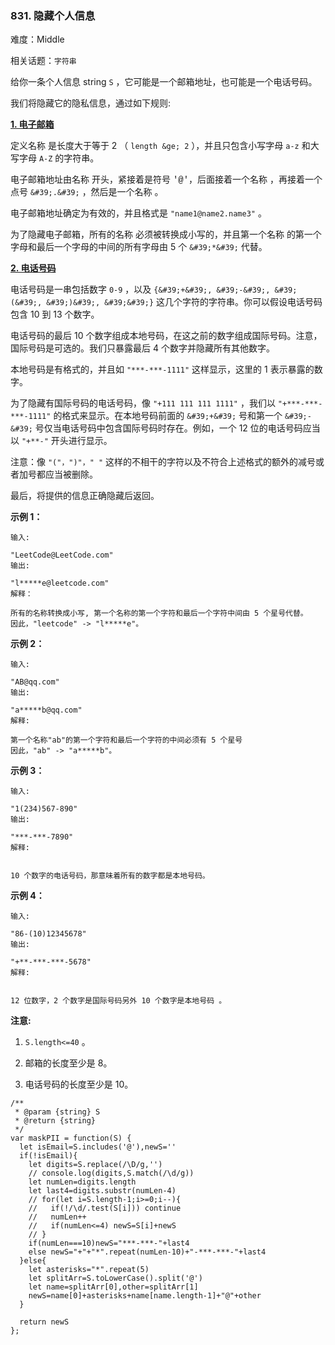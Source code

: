 ### 831. 隐藏个人信息

难度：Middle

相关话题：`字符串`

给你一条个人信息 string  `S` ，它可能是一个邮箱地址，也可能是一个电话号码。



我们将隐藏它的隐私信息，通过如下规则:







<u>**1. 电子邮箱** </u>



定义名称 <name> 是长度大于等于 2 （ `length &ge; 2` ），并且只包含小写字母  `a-z`  和大写字母  `A-Z`  的字符串。



电子邮箱地址由名称 <name> 开头，紧接着是符号 <font face="Menlo, Monaco, Consolas, Courier New, monospace">&#39;@&#39;</font>，后面接着一个名称 <name>，再接着一个点号  `&#39;.&#39;` ，然后是一个名称 <name>。



电子邮箱地址确定为有效的，并且格式是  `"name1@name2.name3"` 。



为了隐藏电子邮箱，所有的名称 <name> 必须被转换成小写的，并且第一个名称 <name> 的第一个字母和最后一个字母的中间的所有字母由 5 个  `&#39;*&#39;`  代替。







**<u>2. 电话号码</u>** 



电话号码是一串包括数字 `0-9` ，以及  `{&#39;+&#39;, &#39;-&#39;, &#39;(&#39;, &#39;)&#39;, &#39;&#39;}`  这几个字符的字符串。你可以假设电话号码包含 10 到 13 个数字。



电话号码的最后 10 个数字组成本地号码，在这之前的数字组成国际号码。注意，国际号码是可选的。我们只暴露最后 4 个数字并隐藏所有其他数字。



本地号码是有格式的，并且如  `"***-***-1111"`  这样显示，这里的 1 表示暴露的数字。



为了隐藏有国际号码的电话号码，像 `"+111 111 111 1111"` ，我们以  `"+***-***-***-1111"`  的格式来显示。在本地号码前面的  `&#39;+&#39;`  号和第一个  `&#39;-&#39;`  号仅当电话号码中包含国际号码时存在。例如，一个 12 位的电话号码应当以  `"+**-"`  开头进行显示。



注意：像  `"("，")"，" "`  这样的不相干的字符以及不符合上述格式的额外的减号或者加号都应当被删除。







最后，将提供的信息正确隐藏后返回。







**示例 1：** 





```
输入:

"LeetCode@LeetCode.com"
输出:

"l*****e@leetcode.com"
解释：

所有的名称转换成小写, 第一个名称的第一个字符和最后一个字符中间由 5 个星号代替。
因此，"leetcode" -> "l*****e"。

```


**示例 2：** 





```
输入:

"AB@qq.com"
输出:

"a*****b@qq.com"
解释:

第一个名称"ab"的第一个字符和最后一个字符的中间必须有 5 个星号
因此，"ab" -> "a*****b"。

```


**示例 3：** 





```
输入:

"1(234)567-890"
输出:

"***-***-7890"
解释:


10 个数字的电话号码，那意味着所有的数字都是本地号码。

```


**示例 4：** 





```
输入:

"86-(10)12345678"
输出:

"+**-***-***-5678"
解释:


12 位数字，2 个数字是国际号码另外 10 个数字是本地号码 。

```






**注意:** 




1.  `S.length<=40` 。

2. 邮箱的长度至少是 8。

3. 电话号码的长度至少是 10。






```
/**
 * @param {string} S
 * @return {string}
 */
var maskPII = function(S) {
  let isEmail=S.includes('@'),newS=''
  if(!isEmail){
    let digits=S.replace(/\D/g,'')
    // console.log(digits,S.match(/\d/g))
    let numLen=digits.length
    let last4=digits.substr(numLen-4)
    // for(let i=S.length-1;i>=0;i--){
    //   if(!/\d/.test(S[i])) continue
    //   numLen++
    //   if(numLen<=4) newS=S[i]+newS
    // }
    if(numLen===10)newS="***-***-"+last4
    else newS="+"+"*".repeat(numLen-10)+"-***-***-"+last4
  }else{
    let asterisks="*".repeat(5)
    let splitArr=S.toLowerCase().split('@')
    let name=splitArr[0],other=splitArr[1]
    newS=name[0]+asterisks+name[name.length-1]+"@"+other
  }
  
  return newS
};



```

